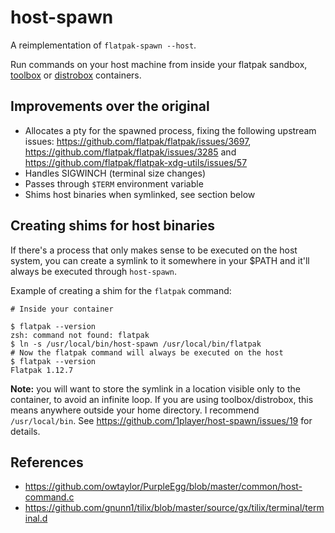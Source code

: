 # host-spawn

A reimplementation of `flatpak-spawn --host`.

Run commands on your host machine from inside your flatpak sandbox, [toolbox](https://github.com/containers/toolbox) or [distrobox](https://github.com/89luca89/distrobox) containers.

## Improvements over the original

* Allocates a pty for the spawned process, fixing the following upstream issues: https://github.com/flatpak/flatpak/issues/3697, https://github.com/flatpak/flatpak/issues/3285 and https://github.com/flatpak/flatpak-xdg-utils/issues/57
* Handles SIGWINCH (terminal size changes)
* Passes through `$TERM` environment variable
* Shims host binaries when symlinked, see section below

## Creating shims for host binaries

If there's a process that only makes sense to be executed on the host system, you can
create a symlink to it somewhere in your $PATH and it'll always be executed through `host-spawn`.

Example of creating a shim for the `flatpak` command:

```
# Inside your container

$ flatpak --version
zsh: command not found: flatpak
$ ln -s /usr/local/bin/host-spawn /usr/local/bin/flatpak
# Now the flatpak command will always be executed on the host
$ flatpak --version
Flatpak 1.12.7
```

**Note:** you will want to store the symlink in a location visible only to the container, to avoid an infinite loop. If you are using toolbox/distrobox, this means anywhere outside your home directory. I recommend `/usr/local/bin`. See https://github.com/1player/host-spawn/issues/19 for details.


## References

* https://github.com/owtaylor/PurpleEgg/blob/master/common/host-command.c
* https://github.com/gnunn1/tilix/blob/master/source/gx/tilix/terminal/terminal.d
